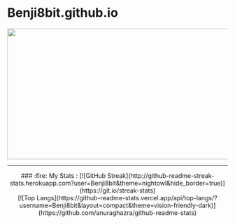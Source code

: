 # Benji8bit.github.io

<div align="center">
  <img src="https://media.giphy.com/media/bi6RQ5x3tqoSI/giphy.gif" width="600" height="300"/>
</div>

---

<div align="center">
### :fire: My Stats :
  [![GitHub Streak](http://github-readme-streak-stats.herokuapp.com?user=Benji8bit&theme=nightowl&hide_border=true)](https://git.io/streak-stats)
</div>

<div align="center">
  [![Top Langs](https://github-readme-stats.vercel.app/api/top-langs/?username=Benji8bit&layout=compact&theme=vision-friendly-dark)]          (https://github.com/anuraghazra/github-readme-stats)
</div>
